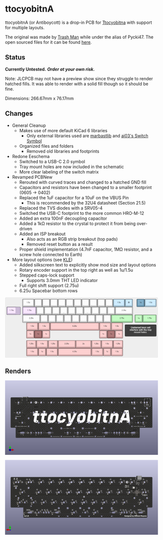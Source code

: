 # ttocyobitnA

ttocyobitnA (or Antiboycott) is a drop-in PCB for [Ttocyobitna](https://trashman.wiki/en/keyboards/ttocyobitna) with support for multiple layouts.

The original was made by [Trash Man](https://trashman.club/) while under the alias of Pycki47.
The open sourced files for it can be found [here](https://github.com/evangs/ttocyobitna).

## Status

**Currently Untested.** ***Order at your own risk.***

Note: JLCPCB may not have a preview show since they struggle to render hatched fills. It was able to render with a solid fill though so it should be fine.

Dimensions: 266.67mm x 76.17mm

## Changes

- General Cleanup
  - Makes use of more default KiCad 6 libraries
    - Only external libraries used are [marbastlib](https://github.com/ebastler/marbastlib) and [ai03's Switch Symbol](https://github.com/ai03-2725/MX_Alps_Hybrid)
  - Organized files and folders
    - Removed old libraries and footprints
- Redone Eeschema
  - Switched to a USB-C 2.0 symbol
  - Tray mount holes are now included in the schematic
  - More clear labeling of the switch matrix
- Revamped PCBNew
  - Rerouted with curved traces and changed to a hatched GND fill
  - Capacitors and resistors have been changed to a smaller footprint (0605 &rarr; 0402)
  - Replaced the 1uF capacitor for a 10uF on the VBUS Pin
    - This is recommended by the 32U4 datasheet (Section 21.5)
  - Replaced the TVS diodes with a SRV05-4
  - Switched the USB-C footprint to the more common HRO-M-12
  - Added an extra 100nF decoupling capacitor
  - Added a 1k&Omega; resistor to the crystal to protect it from being over-driven
  - Added an ISP breakout
    - Also acts as an RGB strip breakout (top pads)
    - Removed reset button as a result
  - Proper shield implementation (4.7nF capacitor, 1M&Omega; resistor, and a screw hole connected to Earth)
- More layout options (see [KLE](http://www.keyboard-layout-editor.com/#/gists/c1b2365e78564452fc1ebb7e3b01f5bb))
  - Added silkscreen text to explicitly show mod size and layout options
  - Rotary encoder support in the top right as well as 1u/1.5u
  - Stepped caps-lock support
    - Supports 3.0mm THT LED indicator
  - Full right shift support (2.75u)
  - 6.25u Spacebar bottom rows
  
![KLE](Images/ttocyobltnA-layouts.png)

## Renders

![Front](Images/front.png)

![Back](Images/back.png)
